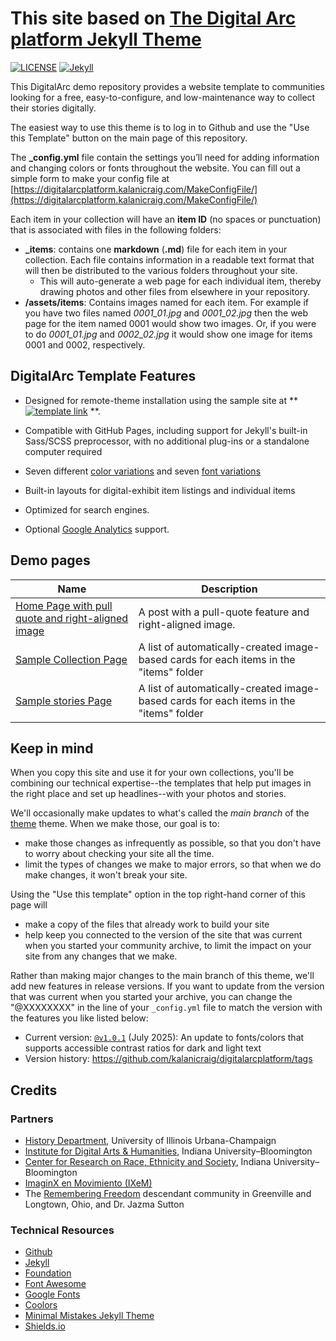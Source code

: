 # This site based on [The Digital Arc platform Jekyll Theme]([https://digital.kalanicraig.com/](http://digitalarcplatform.kalanicraig.com))

[![LICENSE](https://img.shields.io/badge/license-CC%20BY--NC--SA%204.0-blue)](https://raw.githubusercontent.com/kalanicraig/community-archive/main/LICENSE)
[![Jekyll](https://img.shields.io/badge/jekyll-%3E%3D%203.7-blue.svg)](https://jekyllrb.com/)

This DigitalArc demo repository provides a website template to communities looking for a free, easy-to-configure, and low-maintenance way to collect their stories digitally.

The easiest way to use this theme is to log in to Github and use the "Use this Template" button on the main page of this repository.

The **_config.yml** file contain the settings you’ll need for adding information and changing colors or fonts throughout the website. You can fill out a simple form to make your config file at [https://digitalarcplatform.kalanicraig.com/MakeConfigFile/](https://digitalarcplatform.kalanicraig.com/MakeConfigFile/)

Each item in your collection will have an **item ID** (no spaces or punctuation) that is associated with files in the following folders:

-   **_items**: contains one **markdown** (**.md**) file for each item in your collection. Each file contains information in a readable text format that will then be distributed to the various folders throughout your site.
    -   This will auto-generate a web page for each individual item, thereby drawing photos and other files from elsewhere in your repository.
-   **/assets/items**: Contains images named for each item. For example if you have two files named *0001_01.jpg* and *0001_02.jpg* then the web page for the item named 0001 would show two images. Or, if you were to do *0001_01.jpg* and *0002_02.jpg* it would show one image for items 0001 and 0002, respectively.

## DigitalArc Template Features

- Designed for remote-theme installation using the sample site at **[![template link](https://github.com/DigitalArcPlatform/template/)](https://github.com/DigitalArcPlatform/template/)
**.
- Compatible with GitHub Pages, including support for Jekyll's built-in Sass/SCSS preprocessor, with no additional plug-ins or a standalone computer required
- Seven different [color variations](https://digitalarcplatform.github.io/documentation/docs/publishSite/basics/typefaceColor/) and seven [font variations](https://digitalarcplatform.github.io/documentation/docs/publishSite/basics/typefaceColor/)

- Built-in layouts for digital-exhibit item listings and individual items
- Optimized for search engines.
- Optional [Google Analytics](https://www.google.com/analytics/) support.

## Demo pages

| Name                                                   | Description                                                  |
| ------------------------------------------------------ | ------------------------------------------------------------ |
| [Home Page with pull quote and right-aligned image](/) | A post with a pull-quote feature and right-aligned image.    |
| [Sample Collection Page](/collection)                  | A list of automatically-created image-based cards for each items in the "items" folder |
| [Sample stories Page](/stories)                        | A list of automatically-created image-based cards for each items in the "items" folder |

## Keep in mind

When you copy this site and use it for your own collections, you'll be combining our technical expertise--the templates that help put images in the right place and set up headlines--with your photos and stories.

We'll occasionally make updates to what's called the *main branch* of the [theme]([https://github.com/kalanicraig/community-archive-jekyll](https://github.com/kalanicraig/digitalarcplatform)) theme. When we make those, our goal is to:

- make those changes as infrequently as possible, so that you don't have to worry about checking your site all the time.
- limit the types of changes we make to major errors, so that when we do make changes, it won't break your site.

Using the "Use this template" option in the top right-hand corner of this page will

- make a copy of the files that already work to build your site
- help keep you connected to the version of the site that was current when you started your community archive, to limit the impact on your site from any changes that we make.

Rather than making major changes to the main branch of this theme, we'll add new features in release versions. If you want to update from the version that was current when you started your archive, you can change the "@XXXXXXXX" in the line of your `_config.yml` file to match the version with the features you like listed below:

- Current version: [`@v1.0.1`]([https://github.com/kalanicraig/community-archive-jekyll/releases/tag/0.1.0](https://github.com/kalanicraig/digitalarcplatform/releases/tag/v1.0.1)) (July 2025): An update to fonts/colors that supports accessible contrast ratios for dark and light text
- Version history: https://github.com/kalanicraig/digitalarcplatform/tags

## Credits

### Partners

- [History Department](https://history.illinois.edu), University of Illinois Urbana-Champaign
- [Institute for Digital Arts & Humanities](https://idah.indiana.edu), Indiana University–Bloomington
- [Center for Research on Race, Ethnicity and Society](https://crres.indiana.edu), Indiana University–Bloomington
- [ImaginX en Movimiento (IXeM)](https://www.instagram.com/ixemcollective/?hl=en)
- The [Remembering Freedom](https://longtownhistory.github.io/) descendant community in Greenville and Longtown, Ohio, and Dr. Jazma Sutton

### Technical Resources

- [Github](http://github.com/)
- [Jekyll](http://jekyllrb.com/)
- [Foundation](http://foundation.zurb.com/)
- [Font Awesome](http://fontawesome.io/)
- [Google Fonts](http://fonts.google.com/)
- [Coolors](https://coolors.co)
- [Minimal Mistakes Jekyll Theme](https://mmistakes.github.io/minimal-mistakes/)
- [Shields.io](https://shields.io/category/coverage)
